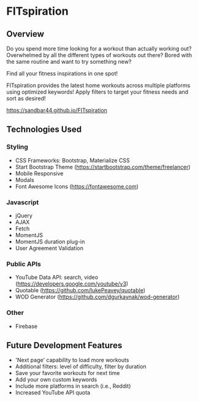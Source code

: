 # FITspiration

## Overview

Do you spend more time looking for a workout than actually working out? Overwhelmed by all the different types of workouts out there? Bored with the same routine and want to try something new?

Find all your fitness inspirations in one spot!

FITspiration provides the latest home workouts across multiple platforms using
optimized keywords! Apply filters to target your fitness needs and sort as desired!

https://sandbar44.github.io/FITspiration

## Technologies Used

### Styling
- CSS Frameworks: Bootstrap, Materialize CSS
- Start Bootstrap Theme (https://startbootstrap.com/theme/freelancer)
- Mobile Responsive
- Modals
- Font Awesome Icons (https://fontawesome.com)

### Javascript
- jQuery
- AJAX
- Fetch
- MomentJS
- MomentJS duration plug-in
- User Agreement Validation

### Public APIs
- YouTube Data API: search, video (https://developers.google.com/youtube/v3)
- Quotable (https://github.com/lukePeavey/quotable)
- WOD Generator (https://github.com/dgurkaynak/wod-generator)

### Other
- Firebase

## Future Development Features
- 'Next page' capability to load more workouts
- Additional filters: level of difficulty, filter by duration
- Save your favorite workouts for next time
- Add your own custom keywords
- Include more platforms in search (i.e., Reddit)
- Increased YouTube API quota
